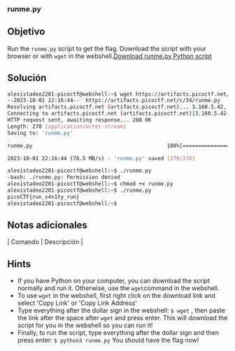 ### runme.py
## Objetivo

Run the `runme.py` script to get the flag. Download the script with your browser or with `wget` in the webshell.[Download runme.py Python script](https://artifacts.picoctf.net/c/34/runme.py)
## Solución
```bash
alexistadeo2201-picoctf@webshell:~$ wget https://artifacts.picoctf.net/c/34/runme.py
--2023-10-01 22:16:44--  https://artifacts.picoctf.net/c/34/runme.py
Resolving artifacts.picoctf.net (artifacts.picoctf.net)... 3.160.5.42, 3.160.5.71, 3.160.5.93, ...
Connecting to artifacts.picoctf.net (artifacts.picoctf.net)|3.160.5.42|:443... connected.
HTTP request sent, awaiting response... 200 OK
Length: 270 [application/octet-stream]
Saving to: 'runme.py'

runme.py                                           100%[==============================================================================================================>]     270  --.-KB/s    in 0s      

2023-10-01 22:16:44 (78.5 MB/s) - 'runme.py' saved [270/270]

alexistadeo2201-picoctf@webshell:~$ ./runme.py
-bash: ./runme.py: Permission denied
alexistadeo2201-picoctf@webshell:~$ chmod +x runme.py 
alexistadeo2201-picoctf@webshell:~$ ./runme.py
picoCTF{run_s4n1ty_run}
alexistadeo2201-picoctf@webshell:~$ 
```
## Notas adicionales

| Comando | Descripción |
## Hints

- If you have Python on your computer, you can download the script normally and run it. Otherwise, use the `wget`command in the webshell.
- To use `wget` in the webshell, first right click on the download link and select 'Copy Link' or 'Copy Link Address'
- Type everything after the dollar sign in the webshell: `$ wget` , then paste the link after the space after `wget` and press enter. This will download the script for you in the webshell so you can run it!
- Finally, to run the script, type everything after the dollar sign and then press enter: `$ python3 runme.py` You should have the flag now!